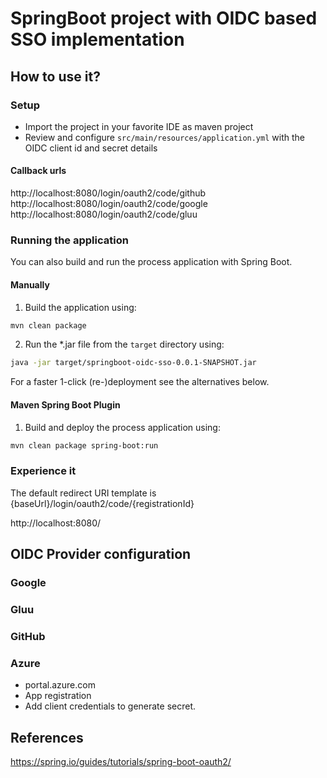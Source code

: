 # SpringBoot project with OIDC based SSO implementation

## How to use it?

### Setup
- Import the project in your favorite IDE as maven project
- Review and configure `src/main/resources/application.yml` with the OIDC client id and secret details

#### Callback urls
http://localhost:8080/login/oauth2/code/github
http://localhost:8080/login/oauth2/code/google
http://localhost:8080/login/oauth2/code/gluu

### Running the application
You can also build and run the process application with Spring Boot.

#### Manually
1. Build the application using:

```bash
mvn clean package
```
2. Run the *.jar file from the `target` directory using:

```bash
java -jar target/springboot-oidc-sso-0.0.1-SNAPSHOT.jar
```

For a faster 1-click (re-)deployment see the alternatives below.

#### Maven Spring Boot Plugin
1. Build and deploy the process application using:

```bash
mvn clean package spring-boot:run
```



### Experience it
The default redirect URI template is {baseUrl}/login/oauth2/code/{registrationId}

http://localhost:8080/

## OIDC Provider configuration

### Google


### Gluu


### GitHub


### Azure
- portal.azure.com
- App registration
- Add client credentials to generate secret.



## References
https://spring.io/guides/tutorials/spring-boot-oauth2/






